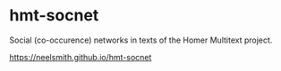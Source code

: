 # hmt-socnet
Social (co-occurence) networks in texts of the Homer Multitext project.

<https://neelsmith.github.io/hmt-socnet>

